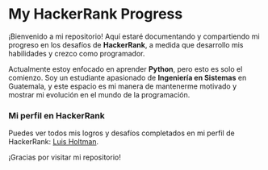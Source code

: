 # My HackerRank Progress

¡Bienvenido a mi repositorio! Aquí estaré documentando y compartiendo mi progreso en los desafíos de **HackerRank**, a medida que desarrollo mis habilidades y crezco como programador. 

Actualmente estoy enfocado en aprender **Python**, pero esto es solo el comienzo. Soy un estudiante apasionado de **Ingeniería en Sistemas** en Guatemala, y este espacio es mi manera de mantenerme motivado y mostrar mi evolución en el mundo de la programación.

### Mi perfil en HackerRank
Puedes ver todos mis logros y desafíos completados en mi perfil de HackerRank: [Luis Holtman](https://www.hackerrank.com/profile/luis_holtman).

¡Gracias por visitar mi repositorio!

